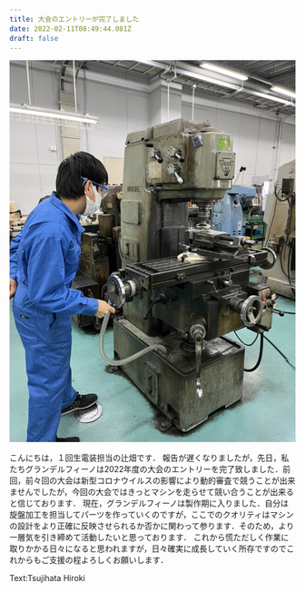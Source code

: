 ```yaml
---
title: 大会のエントリーが完了しました
date: 2022-02-11T08:49:44.081Z
draft: false
---
```

![](1644569466165.jpg)

こんにちは，１回生電装担当の辻畑です．
報告が遅くなりましたが，先日，私たちグランデルフィーノは2022年度の大会のエントリーを完了致しました．前回，前々回の大会は新型コロナウイルスの影響により動的審査で競うことが出来ませんでしたが，今回の大会ではきっとマシンを走らせて競い合うことが出来ると信じております．
現在，グランデルフィーノは製作期に入りました．自分は旋盤加工を担当してパーツを作っていくのですが，ここでのクオリティはマシンの設計をより正確に反映させられるか否かに関わって参ります．そのため，より一層気を引き締めて活動したいと思っております．
これから慌ただしく作業に取りかかる日々になると思われますが，日々確実に成長していく所存ですのでこれからもご支援の程よろしくお願いします．

Text:Tsujihata Hiroki